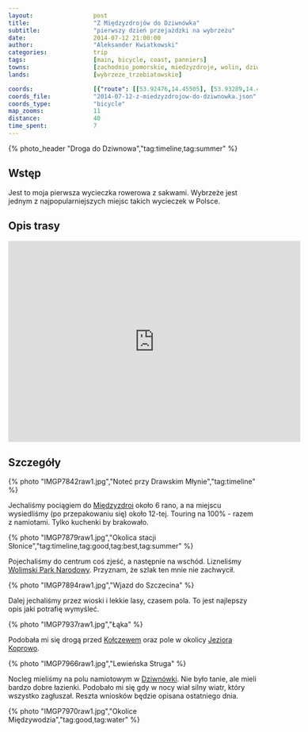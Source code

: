 ```yaml
---
layout:                 post
title:                  "Z Międzyzdrojów do Dziwnówka"
subtitle:               "pierwszy dzień przejażdzki na wybrzeżu"
date:                   2014-07-12 21:00:00
author:                 "Aleksander Kwiatkowski"
categories:             trip
tags:                   [main, bicycle, coast, panniers]
towns:                  [zachodnio_pomorskie, miedzyzdroje, wolin, dziwnow]
lands:                  [wybrzeze_trzebiatowskie]

coords:                 [{"route": [[53.92476,14.45505], [53.93289,14.48303], [53.93198,14.53744], [53.96522,14.61658], [53.95896,14.65246], [53.99086,14.68730], [53.99954,14.67735], [54.03464,14.80644]], "type": "bicycle"}]
coords_file:            "2014-07-12-z-miedzyzdrojow-do-dziwnowka.json"
coords_type:            "bicycle"
map_zooms:              11
distance:               40
time_spent:             7
---
```


[wiki-miedzyzdroje]:      https://pl.wikipedia.org/wiki/Mi%C4%99dzyzdroje
[wiki-park-wolimski]:     https://pl.wikipedia.org/wiki/Woli%C5%84ski_Park_Narodowy
[wiki-kolczewo]:          https://pl.wikipedia.org/wiki/Ko%C5%82czewo
[wiki-j-koprowo]:         https://pl.wikipedia.org/wiki/Koprowo
[wiki-dziwnowek]:         https://pl.wikipedia.org/wiki/Dziwn%C3%B3wek

[vimeo]:                  https://vimeo.com/103762175

{% photo_header "Droga do Dziwnowa","tag:timeline,tag:summer" %}

Wstęp
-----

Jest to moja pierwsza wycieczka rowerowa z sakwami. Wybrzeże jest jednym z najpopularniejszych
miejsc takich wycieczek w Polsce.

Opis trasy
----------

<iframe height='405' width='590' frameborder='0' allowtransparency='true' scrolling='no' src='https://www.strava.com/activities/166526559/embed/5bdf5c531edce616597f62d05769a66d50e4ed87'></iframe>

Szczegóły
---------

{% photo "IMGP7842raw1.jpg","Noteć przy Drawskim Młynie","tag:timeline" %}

Jechaliśmy pociągiem do [Międzyzdroi][wiki-miedzyzdroje] około 6 rano, a na miejscu wysiedliśmy
(po przepakowaniu się) około 12-tej. Touring na 100% - razem z namiotami. Tylko kuchenki by brakowało.

{% photo "IMGP7879raw1.jpg","Okolica stacji Słonice","tag:timeline,tag:good,tag:best,tag:summer" %}

Pojechaliśmy do centrum coś zjeść, a następnie na wschód. Lizneliśmy
[Wolimski Park Narodowy][wiki-park-wolimski]. Przyznam, że szlak ten mnie nie zachwycił.

{% photo "IMGP7894raw1.jpg","Wjazd do Szczecina" %}

Dalej jechaliśmy przez wioski i lekkie lasy, czasem pola. To jest najlepszy opis
jaki potrafię wymyśleć.

{% photo "IMGP7937raw1.jpg","Łąka" %}

Podobała mi się drogą przed [Kołczewem][wiki-kolczewo] oraz pole w okolicy
[Jeziora Koprowo][wiki-j-koprowo].

{% photo "IMGP7966raw1.jpg","Lewieńska Struga" %}

Nocleg mieliśmy na polu namiotowym w [Dziwnówki][wiki-dziwnowek]. Nie było tanie,
ale mieli bardzo dobre łazienki. Podobało mi się gdy w nocy wiał silny wiatr, który
wszystko zagłuszał. Reszta wniosków będzie opisana ostatniego dnia.

{% photo "IMGP7970raw1.jpg","Okolice Międzywodzia","tag:good,tag:water" %}
